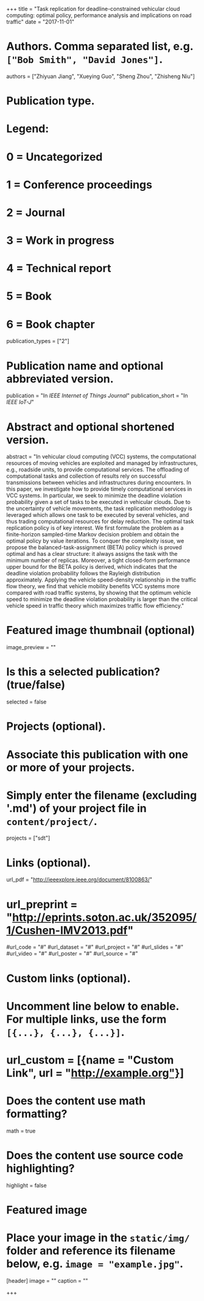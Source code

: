 +++
title = "Task replication for deadline-constrained vehicular cloud computing: optimal policy, performance analysis and implications on road traffic"
date = "2017-11-01"

# Authors. Comma separated list, e.g. `["Bob Smith", "David Jones"]`.
authors = ["Zhiyuan Jiang", "Xueying Guo", "Sheng Zhou", "Zhisheng Niu"]

# Publication type.
# Legend:
# 0 = Uncategorized
# 1 = Conference proceedings
# 2 = Journal
# 3 = Work in progress
# 4 = Technical report
# 5 = Book
# 6 = Book chapter
publication_types = ["2"]

# Publication name and optional abbreviated version.
publication = "In *IEEE Internet of Things Journal*"
publication_short = "In *IEEE IoT-J*"

# Abstract and optional shortened version.
abstract = "In vehicular cloud computing (VCC) systems, the computational resources of moving vehicles are exploited and managed by infrastructures, e.g., roadside units, to provide computational services. The offloading of computational tasks and collection of results rely on successful transmissions between vehicles and infrastructures during encounters. In this paper, we investigate how to provide timely computational services in VCC systems. In particular, we seek to minimize the deadline violation probability given a set of tasks to be executed in vehicular clouds. Due to the uncertainty of vehicle movements, the task replication methodology is leveraged which allows one task to be executed by several vehicles, and thus trading computational resources for delay reduction. The optimal task replication policy is of key interest. We first formulate the problem as a finite-horizon sampled-time Markov decision problem and obtain the optimal policy by value iterations. To conquer the complexity issue, we propose the balanced-task-assignment (BETA) policy which is proved optimal and has a clear structure: it always assigns the task with the minimum number of replicas. Moreover, a tight closed-form performance upper bound for the BETA policy is derived, which indicates that the deadline violation probability follows the Rayleigh distribution approximately. Applying the vehicle speed-density relationship in the traffic flow theory, we find that vehicle mobility benefits VCC systems more compared with road traffic systems, by showing that the optimum vehicle speed to minimize the deadline violation probability is larger than the critical vehicle speed in traffic theory which maximizes traffic flow efficiency."

# Featured image thumbnail (optional)
image_preview = ""

# Is this a selected publication? (true/false)
selected = false

# Projects (optional).
#   Associate this publication with one or more of your projects.
#   Simply enter the filename (excluding '.md') of your project file in `content/project/`.
projects = ["sdt"]

# Links (optional).
url_pdf = "http://ieeexplore.ieee.org/document/8100863/"
# url_preprint = "http://eprints.soton.ac.uk/352095/1/Cushen-IMV2013.pdf"
#url_code = "#"
#url_dataset = "#"
#url_project = "#"
#url_slides = "#"
#url_video = "#"
#url_poster = "#"
#url_source = "#"

# Custom links (optional).
#   Uncomment line below to enable. For multiple links, use the form `[{...}, {...}, {...}]`.
# url_custom = [{name = "Custom Link", url = "http://example.org"}]

# Does the content use math formatting?
math = true

# Does the content use source code highlighting?
highlight = false

# Featured image
# Place your image in the `static/img/` folder and reference its filename below, e.g. `image = "example.jpg"`.
[header]
image = ""
caption = ""

+++

